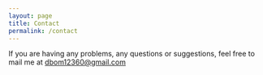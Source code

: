 ```yaml
---
layout: page
title: Contact
permalink: /contact
---
```


If you are having any problems, any questions or suggestions, feel free to mail me at dbom12360@gmail.com
